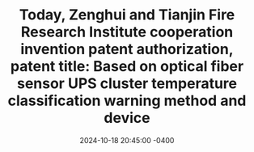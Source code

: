 ---
title: "Today, Zenghui and Tianjin Fire Research Institute cooperation invention patent authorization, patent title: Based on optical fiber sensor UPS cluster temperature classification warning method and device"
date: 2024-10-18 20:45:00 -0400
---